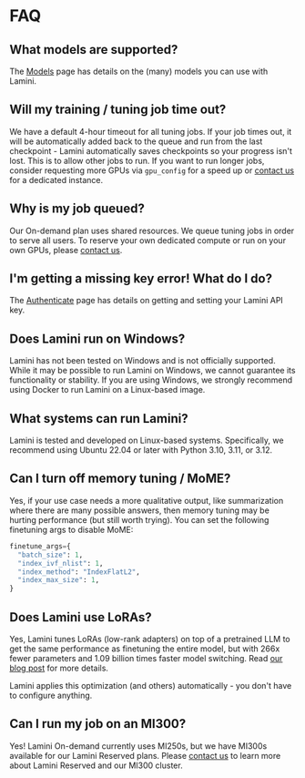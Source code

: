 # FAQ

## What models are supported?
The [Models](models.md) page has details on the (many) models you can use with Lamini.

## Will my training / tuning job time out?
We have a default 4-hour timeout for all tuning jobs. If your job times out, it will be automatically added back to the queue and run from the last checkpoint - Lamini automatically saves checkpoints so your progress isn't lost. This is to allow other jobs to run. If you want to run longer jobs, consider requesting more GPUs via `gpu_config` for a speed up or [contact us](https://www.lamini.ai/contact) for a dedicated instance.

## Why is my job queued?
Our On-demand plan uses shared resources. We queue tuning jobs in order to serve all users. To reserve your own dedicated compute or run on your own GPUs, please [contact us](https://www.lamini.ai/contact).

## I'm getting a missing key error! What do I do?
The [Authenticate](authenticate.md) page has details on getting and setting your Lamini API key.

## Does Lamini run on Windows?
Lamini has not been tested on Windows and is not officially supported. While it may be possible to run Lamini on Windows, we cannot guarantee its functionality or stability. If you are using Windows, we strongly recommend using Docker to run Lamini on a Linux-based image.

## What systems can run Lamini?
Lamini is tested and developed on Linux-based systems. Specifically, we recommend using Ubuntu 22.04 or later with Python 3.10, 3.11, or 3.12.

## Can I turn off memory tuning / MoME?
Yes, if your use case needs a more qualitative output, like summarization where there are many possible answers, then memory tuning may be hurting performance (but still worth trying). You can set the following finetuning args to disable MoME:
```python
finetune_args={
  "batch_size": 1,
  "index_ivf_nlist": 1,
  "index_method": "IndexFlatL2",
  "index_max_size": 1,
}
```

## Does Lamini use LoRAs?
Yes, Lamini tunes LoRAs (low-rank adapters) on top of a pretrained LLM to get the same performance as finetuning the entire model, but with 266x fewer parameters and 1.09 billion times faster model switching. Read [our blog post](https://www.lamini.ai/blog/one-billion-times-faster-finetuning-with-lamini-peft) for more details.

Lamini applies this optimization (and others) automatically - you don't have to configure anything.

## Can I run my job on an MI300?
Yes! Lamini On-demand currently uses MI250s, but we have MI300s available for our Lamini Reserved plans. Please [contact us](https://www.lamini.ai/contact) to learn more about Lamini Reserved and our MI300 cluster.
